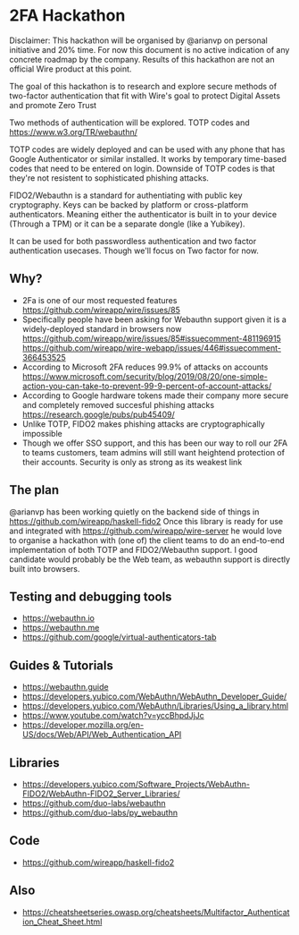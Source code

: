 # 2FA Hackathon
Disclaimer: This hackathon will be organised by @arianvp  on personal initiative and 20% time. For now this document
is no active indication of any concrete roadmap by the company. Results of this hackathon are not an official Wire product at this point.

The goal of this hackathon is to research and explore secure methods of two-factor authentication that fit with Wire's goal to protect Digital Assets and promote Zero Trust

Two methods of authentication will be explored.  TOTP codes and https://www.w3.org/TR/webauthn/

TOTP codes are widely deployed and can be used with any phone that has Google Authenticator or similar installed.
It works by temporary time-based codes that need to be entered on login. Downside of TOTP codes is that they're not resistent to sophisticated phishing attacks.

FIDO2/Webauthn is a standard for authentiating with public key cryptography. Keys can be backed by platform or cross-platform authenticators. Meaning either the authenticator is built in to your device (Through a TPM) or it can be a separate dongle (like a Yubikey).

It can be used for both passwordless authentication and two factor authentication usecases. Though we'll focus on
Two factor for now.


## Why?

* 2Fa is one of our most requested features https://github.com/wireapp/wire/issues/85
* Specifically people have been asking for Webauthn support given it is a widely-deployed standard in browsers now https://github.com/wireapp/wire/issues/85#issuecomment-481196915 https://github.com/wireapp/wire-webapp/issues/446#issuecomment-366453525
* According to Microsoft 2FA reduces 99.9% of attacks on accounts https://www.microsoft.com/security/blog/2019/08/20/one-simple-action-you-can-take-to-prevent-99-9-percent-of-account-attacks/
* According to Google hardware tokens made their company more secure and completely removed succesful phishing attacks https://research.google/pubs/pub45409/
* Unlike TOTP, FIDO2 makes phishing attacks are cryptographically impossible
* Though we offer SSO support, and this has been our way to roll our 2FA to teams customers, team admins will still want heightend protection of their accounts. Security is only as strong as its weakest link

## The plan
@arianvp has been working quietly on the backend side of things in https://github.com/wireapp/haskell-fido2 
Once this library is ready for use and integrated with https://github.com/wireapp/wire-server he would love to organise
a hackathon with (one of) the client teams to do an end-to-end implementation of both TOTP and FIDO2/Webauthn support.
I good candidate would probably be the Web team, as webauthn support is directly built into browsers. 

## Testing and debugging tools
* https://webauthn.io
* https://webauthn.me
* https://github.com/google/virtual-authenticators-tab

## Guides & Tutorials
* https://webauthn.guide
* https://developers.yubico.com/WebAuthn/WebAuthn_Developer_Guide/
* https://developers.yubico.com/WebAuthn/Libraries/Using_a_library.html
* https://www.youtube.com/watch?v=yccBhpdJjJc
* https://developer.mozilla.org/en-US/docs/Web/API/Web_Authentication_API

## Libraries
* https://developers.yubico.com/Software_Projects/WebAuthn-FIDO2/WebAuthn-FIDO2_Server_Libraries/
* https://github.com/duo-labs/webauthn
* https://github.com/duo-labs/py_webauthn

## Code
* https://github.com/wireapp/haskell-fido2

## Also
* https://cheatsheetseries.owasp.org/cheatsheets/Multifactor_Authentication_Cheat_Sheet.html
